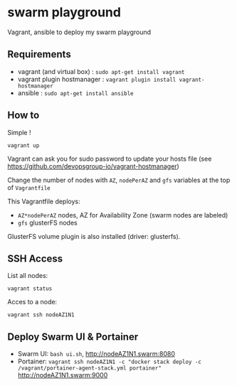 # swarm playground

Vagrant, ansible to deploy my swarm playground

## Requirements

* vagrant (and virtual box) : `sudo apt-get install vagrant`
* vagrant plugin hostmanager : `vagrant plugin install vagrant-hostmanager`
* ansible : `sudo apt-get install ansible`

## How to

Simple !

`vagrant up`

Vagrant can ask you for sudo password to update your hosts file (see https://github.com/devopsgroup-io/vagrant-hostmanager)

Change the number of nodes with `AZ`, `nodePerAZ` and `gfs` variables at the top of `Vagrantfile`

This Vagrantfile deploys:
- `AZ*nodePerAZ` nodes, AZ for Availability Zone (swarm nodes are labeled)
- `gfs` glusterFS nodes

GlusterFS volume plugin is also installed (driver: glusterfs).

## SSH Access

List all nodes:

```
vagrant status
```

Acces to a node:

```
vagrant ssh nodeAZ1N1
```

## Deploy Swarm UI & Portainer

- Swarm UI: `bash ui.sh`, http://nodeAZ1N1.swarm:8080
- Portainer: `vagrant ssh nodeAZ1N1 -c "docker stack deploy -c /vagrant/portainer-agent-stack.yml portainer"` http://nodeAZ1N1.swarm:9000